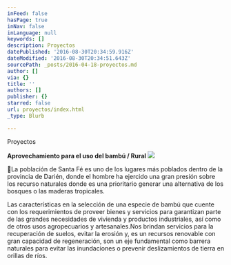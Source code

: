```yaml
---
inFeed: false
hasPage: true
inNav: false
inLanguage: null
keywords: []
description: Proyectos
datePublished: '2016-08-30T20:34:59.916Z'
dateModified: '2016-08-30T20:34:51.643Z'
sourcePath: _posts/2016-04-18-proyectos.md
author: []
via: {}
title: ''
authors: []
publisher: {}
starred: false
url: proyectos/index.html
_type: Blurb

---
```

Proyectos

**Aprovechamiento para el uso del bambú / Rural**
![](https://s3-us-west-2.amazonaws.com/the-grid-img/p/fb02c4ab5a6bf479003c2ffbea08c1583df15227.jpg)

La población de Santa Fé es uno de los lugares más poblados dentro de la provincia de Darién, donde el hombre ha ejercido una gran presión sobre los recurso naturales donde es una prioritario generar una alternativa de los bosques o las maderas tropicales.

Las características en la selección de una especie de bambú que cuente con los requerimientos de proveer bienes y servicios para garantizan parte de las grandes necesidades de vivienda y productos industriales, así como de otros usos agropecuarios y artesanales.Nos brindan servicios para la recuperación de suelos, evitar la erosión y, es un recursos renovable con gran capacidad de regeneración, son un eje fundamental como barrera naturales para evitar las inundaciones o prevenir deslizamientos de tierra en orillas de ríos.